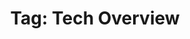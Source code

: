 ---
layout: tag
title: "Tag: Tech Overview"
description: Showing all posts with the tag 'Tech Overview'
tag: technical-overview
permalink: /tag/technical-overview/
---